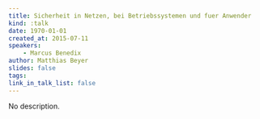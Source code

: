 ```yaml
---
title: Sicherheit in Netzen, bei Betriebssystemen und fuer Anwender
kind: :talk
date: 1970-01-01
created_at: 2015-07-11
speakers:
    - Marcus Benedix
author: Matthias Beyer
slides: false
tags:
link_in_talk_list: false
---
```


No description.
